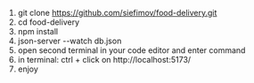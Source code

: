1.	git clone https://github.com/siefimov/food-delivery.git
2.	cd food-delivery
3.	npm install
4.	json-server --watch db.json
5.	open second terminal in your code editor and enter command 
6.	in terminal: ctrl + click on  http://localhost:5173/ 
7.	enjoy
